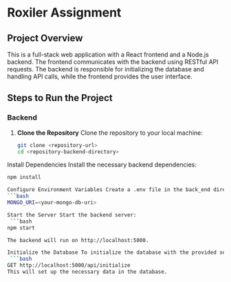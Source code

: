 # Roxiler Assignment

## Project Overview
This is a full-stack web application with a React frontend and a Node.js backend. The frontend communicates with the backend using RESTful API requests. The backend is responsible for initializing the database and handling API calls, while the frontend provides the user interface.

## Steps to Run the Project

### Backend

1. **Clone the Repository**
   Clone the repository to your local machine:
   ```bash
   git clone <repository-url>
   cd <repository-backend-directory>
   
Install Dependencies Install the necessary backend dependencies:
```bash
npm install

Configure Environment Variables Create a .env file in the back_end directory and add the following:
```bash
MONGO_URI=<your-mongo-db-uri>

Start the Server Start the backend server:
 ```bash
npm start

The backend will run on http://localhost:5000.

Initialize the Database To initialize the database with the provided seed URL, send a GET request:
 ```bash
GET http://localhost:5000/api/initialize
This will set up the necessary data in the database.
